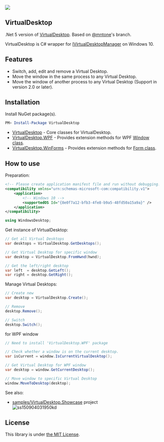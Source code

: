 [![](https://buildstats.info/nuget/VirtualDesktop.Net5)](https://www.nuget.org/packages/VirtualDesktop.Net5/)

## VirtualDesktop
.Net 5 version of 
[VirtualDesktop](https://github.com/Grabacr07/VirtualDesktop). Based on [@mntone](https://github.com/mntone/VirtualDesktop)'s branch.

VirtualDesktop is C# wrapper for [IVirtualDesktopManager](https://msdn.microsoft.com/en-us/library/windows/desktop/mt186440%28v%3Dvs.85%29.aspx) on Windows 10.

## Features
* Switch, add, edit and remove a Virtual Desktop.
* Move the window in the same process to any Virtual Desktop.
* Move the window of another process to any Virtual Desktop (Support in version 2.0 or later).


## Installation

Install NuGet package(s).

```powershell
PM> Install-Package VirtualDesktop
```

* [VirtualDesktop](https://www.nuget.org/packages/VirtualDesktop/) - Core classes for VirtualDesktop.
* [VirtualDesktop.WPF](https://www.nuget.org/packages/VirtualDesktop.WPF/) - Provides extension methods for WPF [Window class](https://msdn.microsoft.com/en-us/library/system.windows.window(v=vs.110).aspx).
* [VirtualDesktop.WinForms](https://www.nuget.org/packages/VirtualDesktop.WinForms/) - Provides extension methods for [Form class](https://msdn.microsoft.com/en-us/library/system.windows.forms.form(v=vs.110).aspx).



## How to use

Preparation: 
```xml
<!-- Please create application manifest file and run without debugging. -->
<compatibility xmlns="urn:schemas-microsoft-com:compatibility.v1">
    <application>
	    <!-- Windows 10 -->
	    <supportedOS Id="{8e0f7a12-bfb3-4fe8-b9a5-48fd50a15a9a}" />
    </application>
</compatibility>
```
```csharp
using WindowsDesktop;
```

Get instance of VirtualDesktop: 
```csharp 
// Get all Virtual Desktops
var desktops = VirtualDesktop.GetDesktops();

// Get Virtual Desktop for specific window
var desktop = VirtualDesktop.FromHwnd(hwnd);

// Get the left/right desktop
var left  = desktop.GetLeft();
var right = desktop.GetRight();
```

Manage Virtual Desktops:
```csharp
// Create new
var desktop = VirtualDesktop.Create();

// Remove
desktop.Remove();

// Switch
desktop.Switch();

```

for WPF window
```csharp
// Need to install 'VirtualDesktop.WPF' package

// Check whether a window is on the current desktop.
var isCurrent = window.IsCurrentVirtualDesktop();

// Get Virtual Desktop for WPF window
var desktop = window.GetCurrentDesktop();

// Move window to specific Virtual Desktop
window.MoveToDesktop(desktop);
```

See also:
* [samples/VirtualDesktop.Showcase](samples/VirtualDesktop.Showcase) project  
![ss150904031950kd](https://cloud.githubusercontent.com/assets/1779073/9666915/d57850d8-52b3-11e5-9d61-b13a49656b11.png)


## License

This library is under [the MIT License](LICENSE).
